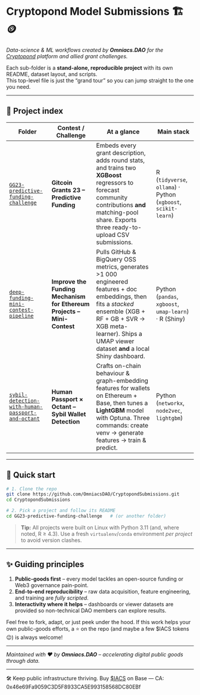 # Cryptopond Model Submissions 🏗️🪙

*Data-science & ML workflows created by **Omniacs.DAO** for the [Cryptopond](https://cryptopond.xyz) platform and allied grant challenges.*

Each sub-folder is a **stand-alone, reproducible project** with its own README, dataset layout, and scripts.  
This top-level file is just the “grand tour” so you can jump straight to the one you need.

---

## 📂 Project index

| Folder | Contest / Challenge | At a glance | Main stack |
|--------|--------------------|-------------|------------|
| [`GG23-predictive-funding-challenge`](GG23-predictive-funding-challenge/) | **Gitcoin Grants 23 – Predictive Funding** | Embeds every grant description, adds round stats, and trains two **XGBoost** regressors to forecast community contributions **and** matching-pool share. Exports three ready-to-upload CSV submissions. | R (`tidyverse`, `ollama`) · Python (`xgboost`, `scikit-learn`) |
| [`deep-funding-mini-contest-pipeline`](deep-funding-mini-contest-pipeline/) | **Improve the Funding Mechanism for Ethereum Projects – Mini-Contest** | Pulls GitHub & BigQuery OSS metrics, generates >1 000 engineered features + doc embeddings, then fits a *stacked* ensemble (XGB + RF + GB + SVR → XGB meta-learner). Ships a UMAP viewer dataset **and** a local Shiny dashboard. | Python (`pandas`, `xgboost`, `umap-learn`) · R (Shiny) |
| [`sybil-detection-with-human-passport-and-octant`](sybil-detection-with-human-passport-and-octant/) | **Human Passport × Octant – Sybil Wallet Detection** | Crafts on-chain behaviour & graph-embedding features for wallets on Ethereum + Base, then tunes a **LightGBM** model with Optuna. Three commands: create venv → generate features → train & predict. | Python (`networkx`, `node2vec`, `lightgbm`) |

---

## 🔧 Quick start

```bash
# 1. Clone the repo
git clone https://github.com/OmniacsDAO/CryptopondSubmissions.git
cd CryptopondSubmissions

# 2. Pick a project and follow its README
cd GG23-predictive-funding-challenge   # (or another folder)
```

> **Tip:** All projects were built on Linux with Python 3.11 (and, where noted, R ≥ 4.3).
> Use a fresh `virtualenv`/`conda` environment *per project* to avoid version clashes.

---

## ✨ Guiding principles

1. **Public-goods first** – every model tackles an open-source funding or Web3 governance pain-point.
2. **End-to-end reproducibility** – raw data acquisition, feature engineering, and training are *fully scripted*.
3. **Interactivity where it helps** – dashboards or viewer datasets are provided so non-technical DAO members can explore results.

Feel free to fork, adapt, or just peek under the hood.
If this work helps your own public-goods efforts, a ⭐ on the repo (and maybe a few \$IACS tokens 😉) is always welcome!

---

*Maintained with ❤️ by **Omniacs.DAO** – accelerating digital public goods through data.*

---
🛠️ Keep public infrastructure thriving. Buy [$IACS](http://dexscreener.com/base/0xd4d742cc8f54083f914a37e6b0c7b68c6005a024) on Base — CA: 0x46e69Fa9059C3D5F8933CA5E993158568DC80EBf

